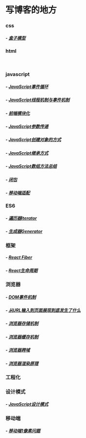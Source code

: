 # 写博客的地方

### css

#####             - [盒子模型](https://github.com/GIScyw/blog/blob/master/css/%E7%9B%92%E5%AD%90%E6%A8%A1%E5%9E%8B.md)

### html

​        

### javascript

#####                - [JavaScript事件循环](https://github.com/GIScyw/blog/blob/master/js/JavaScript%E4%BA%8B%E4%BB%B6%E6%9C%BA%E5%88%B6/JavaScript%E4%BA%8B%E4%BB%B6%E5%BE%AA%E7%8E%AF.md)

#####                - [JavaScript线程机制与事件机制](https://github.com/GIScyw/blog/blob/master/js/JavaScript%E4%BA%8B%E4%BB%B6%E6%9C%BA%E5%88%B6/JavaScript%E7%BA%BF%E7%A8%8B%E6%9C%BA%E5%88%B6%E4%B8%8E%E4%BA%8B%E4%BB%B6%E6%9C%BA%E5%88%B6.md)

#####                - [前端模块化](https://github.com/GIScyw/blog/blob/master/js/%E5%89%8D%E7%AB%AF%E6%A8%A1%E5%9D%97%E5%8C%96/%E5%89%8D%E7%AB%AF%E6%A8%A1%E5%9D%97%E5%8C%96.md)

#####                - [JavaScript参数传递](https://github.com/GIScyw/blog/blob/master/js/JavaScript%E5%88%9B%E5%BB%BA%E5%AF%B9%E8%B1%A1%E7%9A%84%E6%96%B9%E5%BC%8F.md)

##### 			   - [JavaScript创建对象的方式](https://github.com/GIScyw/blog/blob/master/js/JavaScript%E5%88%9B%E5%BB%BA%E5%AF%B9%E8%B1%A1%E7%9A%84%E6%96%B9%E5%BC%8F.md)

##### 			   - [JavaScript继承方式](https://github.com/GIScyw/blog/blob/master/js/JavaScript%E7%BB%A7%E6%89%BF%E6%96%B9%E5%BC%8F.md)

#####                - [JavaScript数组方法总结](https://github.com/GIScyw/blog/blob/master/js/JavaScript%E6%95%B0%E7%BB%84%E6%96%B9%E6%B3%95%E6%80%BB%E7%BB%93.md)

##### 			   - [闭包](https://github.com/GIScyw/blog/blob/master/js/%E9%97%AD%E5%8C%85.md)

##### 			   - [移动端适配](https://github.com/GIScyw/blog/blob/master/js/%E7%A7%BB%E5%8A%A8%E7%AB%AF%E9%80%82%E9%85%8D.md)

### ES6

#####               - [遍历器Iterator](https://github.com/GIScyw/blog/blob/master/js/ES6/%E9%81%8D%E5%8E%86%E5%99%A8Iterator.md)

#####              - [生成器Generator](https://github.com/GIScyw/blog/blob/master/js/ES6/%E7%94%9F%E6%88%90%E5%99%A8Generator.md)

### 框架

##### 			   - [React Fiber](https://github.com/GIScyw/blog/blob/master/react/React%20Fiber.md)

##### 			   - [React生命周期](https://github.com/GIScyw/blog/blob/master/react/React%E7%94%9F%E5%91%BD%E5%91%A8%E6%9C%9F.md)

### 浏览器

##### 			   - [DOM事件机制](https://github.com/GIScyw/blog/blob/master/%E6%B5%8F%E8%A7%88%E5%99%A8/DOM%E4%BA%8B%E4%BB%B6%E6%9C%BA%E5%88%B6.md)

##### 			   - [从URL输入到页面展现到底发生了什么](https://github.com/GIScyw/blog/blob/master/%E6%B5%8F%E8%A7%88%E5%99%A8/%E4%BB%8EURL%E8%BE%93%E5%85%A5%E5%88%B0%E9%A1%B5%E9%9D%A2%E5%B1%95%E7%8E%B0%E5%88%B0%E5%BA%95%E5%8F%91%E7%94%9F%E4%BA%86%E4%BB%80%E4%B9%88.md)

##### 			   - [浏览器存储机制](https://github.com/GIScyw/blog/blob/master/%E6%B5%8F%E8%A7%88%E5%99%A8/%E6%B5%8F%E8%A7%88%E5%99%A8%E5%AD%98%E5%82%A8%E6%9C%BA%E5%88%B6.md)

##### 			   - [浏览器缓存机制](https://github.com/GIScyw/blog/blob/master/%E6%B5%8F%E8%A7%88%E5%99%A8/%E6%B5%8F%E8%A7%88%E5%99%A8%E7%BC%93%E5%AD%98%E6%9C%BA%E5%88%B6.md)

##### 			   - [浏览器跨域](https://github.com/GIScyw/blog/blob/master/%E6%B5%8F%E8%A7%88%E5%99%A8/%E6%B5%8F%E8%A7%88%E5%99%A8%E8%B7%A8%E5%9F%9F.md)

##### 			   - [浏览器渲染原理](https://github.com/GIScyw/blog/blob/master/%E6%B5%8F%E8%A7%88%E5%99%A8/%E6%B5%8F%E8%A7%88%E5%99%A8%E6%B8%B2%E6%9F%93%E5%8E%9F%E7%90%86.md)

### 工程化



### 设计模式

##### 				- [JavaScript设计模式](https://github.com/GIScyw/blog/blob/master/%E8%AE%BE%E8%AE%A1%E6%A8%A1%E5%BC%8F/JavaScript%E8%AE%BE%E8%AE%A1%E6%A8%A1%E5%BC%8F.md)

### 移动端

##### 			    - [移动端1像素问题](https://github.com/GIScyw/blog/blob/master/%E7%A7%BB%E5%8A%A8%E7%AB%AF/%E7%A7%BB%E5%8A%A8%E7%AB%AF1%E5%83%8F%E7%B4%A0%E9%97%AE%E9%A2%98.md)
